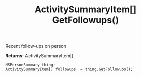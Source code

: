 ﻿---
uid: crmscript_ref_NSPersonSummary_GetFollowups
title: ActivitySummaryItem[] GetFollowups()
intellisense: NSPersonSummary.GetFollowups
keywords: NSPersonSummary, GetFollowups
so.topic: reference
---

Recent follow-ups on person

**Returns:** ActivitySummaryItem[]


```crmscript
NSPersonSummary thing;
ActivitySummaryItem[] followups  = thing.GetFollowups();
```


